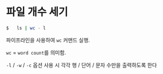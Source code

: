 # 파일 개수 세기


```bash
$   ls | wc - l
```
파이프라인을 사용하여 `wc` 커맨드 실행.

`wc` = `word count`를 의미함.

`-l` / `-w` / `-c` 옵션 사용 시 각각 행 / 단어 / 문자 수만을 출력하도록 한다

